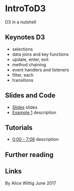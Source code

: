 # IntroToD3
D3 in a nutshell

## Keynotes D3

* selections
* data joins and key functions
* update, enter, exit
* method chaining
* event handlers and listeners
* filter, each
* transitions

## Slides and Code

* [Slides]() slides
* [Example 1]() description

## Tutorials

* [0:00 - 7:08](https://youtu.be/8jvoTV54nXw) description

## Further reading

## Links


By Alice Wittig June 2017
